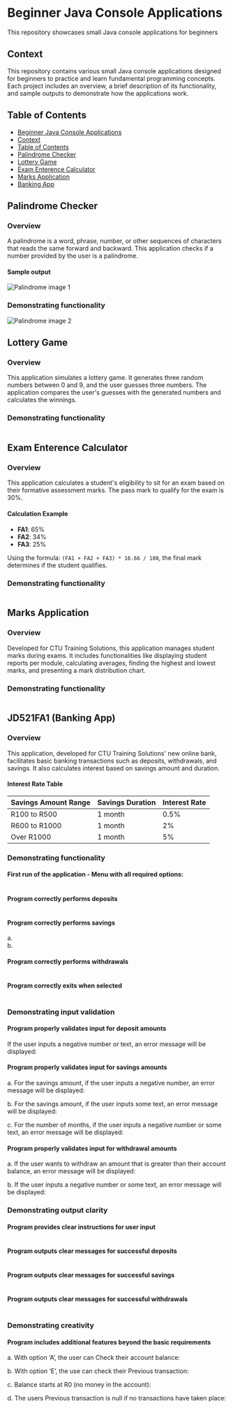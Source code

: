 # Beginner Java Console Applications
This repository showcases small Java console applications for beginners

## Context
This repository contains various small Java console applications designed for beginners to practice and learn fundamental programming concepts. Each project includes an overview, a brief description of its functionality, and sample outputs to demonstrate how the applications work.


## Table of Contents
- [Beginner Java Console Applications](#beginnerjavaconsoleapplications)
- [Context](#context)
- [Table of Contents](#table-of-contents)
- [Palindrome Checker](#palindrome-checker)
- [Lottery Game](#lottery-game)
- [Exam Enterence Calculator](#exam-enterence-calculator)
- [Marks Application](#marks-application)
- [Banking App](#jd521fa1-banking-app)



## Palindrome Checker
### Overview
A palindrome is a word, phrase, number, or other sequences of characters that reads the same forward and backward. This application checks if a number provided by the user is a palindrome. <br>
#### Sample output
<img src="assets/images/Palindrome1.png" alt="Palindrome image 1">

### Demonstrating functionality
<img src="assets/images/Palindrome2.png" alt="Palindrome image 2">



## Lottery Game
### Overview
This application simulates a lottery game. It generates three random numbers between 0 and 9, and the user guesses three numbers. The application compares the user's guesses with the generated numbers and calculates the winnings.<br>
<img src="assets/images/Lottery1.png" alt="">


### Demonstrating functionality
<img src="assets/images/Lottery2.png" alt="">



## Exam Enterence Calculator
### Overview
This application calculates a student's eligibility to sit for an exam based on their formative assessment marks. The pass mark to qualify for the exam is 30%.

#### Calculation Example
- **FA1**: 65%
- **FA2**: 34%
- **FA3**: 25%

Using the formula: `(FA1 + FA2 + FA3) * 16.66 / 100`, the final mark determines if the student qualifies.

### Demonstrating functionality
<img src="assets/images/ExamEnterenceCalculator1.png" alt="">



## Marks Application
### Overview
Developed for CTU Training Solutions, this application manages student marks during exams. It includes functionalities like displaying student reports per module, calculating averages, finding the highest and lowest marks, and presenting a mark distribution chart.

### Demonstrating functionality
<img src="assets/images/Marks1.png" alt="">



## JD521FA1 (Banking App)
### Overview
This application, developed for CTU Training Solutions' new online bank, facilitates basic banking transactions such as deposits, withdrawals, and savings. It also calculates interest based on savings amount and duration.

#### Interest Rate Table
| Savings Amount Range | Savings Duration | Interest Rate |
|----------------------|------------------|---------------|
| R100 to R500         | 1 month          | 0.5%          |
| R600 to R1000        | 1 month          | 2%            |
| Over R1000           | 1 month          | 5%            |


### Demonstrating functionality
#### First run of the application - Menu with all required options:
<img src="assets/images/Bank1.png" alt="">

#### Program correctly performs deposits
<img src="assets/images/Bank2.png" alt="">

#### Program correctly performs savings
a. <br> <img src="assets/images/Bank3_1.png" alt=""> <br>
b. <br> <img src="assets/images/Bank3_2.png" alt="">

#### Program correctly performs withdrawals
<img src="assets/images/Bank4.png" alt="">

#### Program correctly exits when selected
<img src="assets/images/Bank5.png" alt="">


### Demonstrating input validation
#### Program properly validates input for deposit amounts
If the user inputs a negative number or text, an error message will be displayed: <br>
<img src="assets/images/Bank6.png" alt="">

#### Program properly validates input for savings amounts
a. For the savings amount, if the user inputs a negative number, an error message will be displayed: <br>
<img src="assets/images/Bank7_1.png" alt="">

b. For the savings amount, if the user inputs some text, an error message will be displayed: <br>
<img src="assets/images/Bank7_2.png" alt="">

c. For the number of months, if the user inputs a negative number or some text, an error message will be displayed: <br>
<img src="assets/images/Bank7_3.png" alt="">

#### Program properly validates input for withdrawal amounts
a. If the user wants to withdraw an amount that is greater than their account balance, an error message will be displayed: <br>
<img src="assets/images/Bank8_1.png" alt="">

b. If the user inputs a negative number or some text, an error message will be displayed: <br>
<img src="assets/images/Bank8_2.png" alt="">


### Demonstrating output clarity
#### Program provides clear instructions for user input
<img src="assets/images/Bank9.png" alt="">

#### Program outputs clear messages for successful deposits
<img src="assets/images/Bank10.png" alt="">

#### Program outputs clear messages for successful savings
<img src="assets/images/Bank11.png" alt="">

#### Program outputs clear messages for successful withdrawals
<img src="assets/images/Bank12.png" alt="">


### Demonstrating creativity
#### Program includes additional features beyond the basic requirements
a. With option ‘A’, the user can Check their account balance: <br>
<img src="assets/images/Bank13_1.png" alt="">

b. With option ‘E’, the use can check their Previous transaction: <br>
<img src="assets/images/Bank13_2.png" alt="">

c. Balance starts at R0 (no money in the account): <br>
<img src="assets/images/Bank13_3.png" alt="">

d. The users Previous transaction is null if no transactions have taken place: <br>
<img src="assets/images/Bank13_4.png" alt="">
